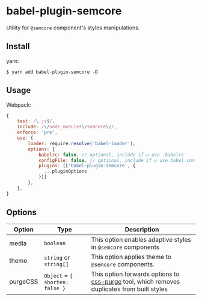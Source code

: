 # babel-plugin-semcore

Utility for `@semcore` component's styles manipulations.

## Install

yarn:

```shell
$ yarn add babel-plugin-semcore -D
```

## Usage

Webpack:

```javascript
{
    test: /\.js$/,
    include: /\/node_modules\/semcore\//,
    enforce: 'pre',
    use: {
        loader: require.resolve('babel-loader'),
        options: {
            babelrc: false, // optional, include if u use .babelrc
            configFile: false, // optional, include if u use babel.config.js, doesnt affect babelrc option https://babeljs.io/docs/en/options#configfile
            plugins: [['babel-plugin-semcore', {
              ...pluginOptions
            }]]
        },
    },
}
```

## Options

| Option   | Type                            | Description                                                                                                                      |
| -------- | ------------------------------- | -------------------------------------------------------------------------------------------------------------------------------- |
| media    | `boolean`                       | This option enables adaptive styles in `@semcore` components                                                                     |
| theme    | `string` or `string[]`          | This option applies theme to `@semcore` components.                                                                              |
| purgeCSS | `Object` = `{ shorten: false }` | This option forwards options to [css-purge](http://rbtech.github.io/css-purge/) tool, which removes duplicates from built styles |
